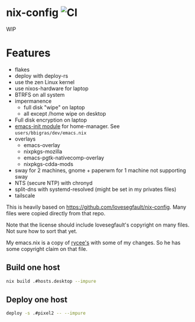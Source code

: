 # nix-config ![CI](https://github.com/bbigras/nix-config/workflows/CI/badge.svg)

WIP

# Features
- flakes
- deploy with deploy-rs
- use the zen Linux kernel
- use nixos-hardware for laptop
- BTRFS on all system
- impermanence
  - full disk "wipe" on laptop
  - all except /home wipe on desktop
- Full disk encryption on laptop
- [emacs-init module](https://gitlab.com/rycee/nur-expressions/blob/master/hm-modules/emacs-init.nix) for home-manager. See `users/bbigras/dev/emacs.nix`
- overlays
  - emacs-overlay
  - nixpkgs-mozilla
  - emacs-pgtk-nativecomp-overlay
  - nixpkgs-cdda-mods
- sway for 2 machines, gnome + paperwm for 1 machine not supporting sway
- NTS (secure NTP) with chronyd
- split-dns with systemd-resolved (might be set in my privates files)
- tailscale

This is heavily based on https://github.com/lovesegfault/nix-config. Many files were copied directly from that repo.

Note that the license should include lovesegfault's copyright on many files. Not sure how to sort that yet.

My emacs.nix is a copy of [rycee's](https://gitlab.com/rycee/configurations/-/commits/master/user/emacs.nix) with some of my changes. So he has some copyright claim on that file.

## Build one host

```sh
nix build .#hosts.desktop --impure
```

## Deploy one host

```sh
deploy -s .#pixel2 -- --impure
```
